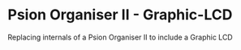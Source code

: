 # Psion Organiser II - Graphic-LCD
Replacing internals of a Psion Organiser II to include a Graphic LCD
